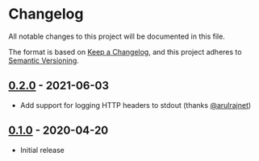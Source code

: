 # Changelog

All notable changes to this project will be documented in this file.

The format is based on [Keep a Changelog], and this project adheres to
[Semantic Versioning].

<!-- references -->
[Keep a Changelog]: https://keepachangelog.com/en/1.0.0/
[Semantic Versioning]: https://semver.org/spec/v2.0.0.html

## [0.2.0] - 2021-06-03

- Add support for logging HTTP headers to stdout (thanks [@arulrajnet])

## [0.1.0] - 2020-04-20

- Initial release

<!-- references -->
[Unreleased]: https://github.com/jmalloc/echo-server
[0.1.0]: https://github.com/jmalloc/echo-server/releases/v0.1.0
[0.2.0]: https://github.com/jmalloc/echo-server/releases/v0.2.0

<!-- outside contributors -->
[@arulrajnet]: https://github.com/arulrajnet

<!-- version template
## [0.0.1] - YYYY-MM-DD

### Added
### Changed
### Deprecated
### Removed
### Fixed
### Security
-->
